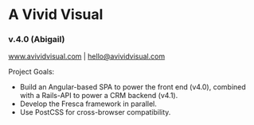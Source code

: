 # A Vivid Visual
### v.4.0 (Abigail)
www.avividvisual.com | hello@avividvisual.com


Project Goals:
+ Build an Angular-based SPA to power the front end (v4.0), combined with a Rails-API to power a CRM backend (v4.1).
+ Develop the Fresca framework in parallel.
+ Use PostCSS for cross-browser compatibility.
